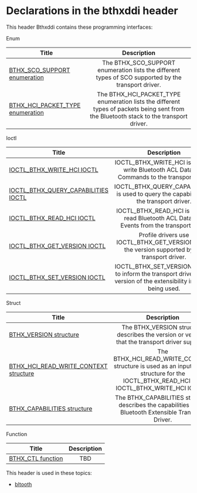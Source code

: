 # Declarations in the bthxddi header
This header Bthxddi contains these programming interfaces:

Enum

| Title        | Description    |
| ------------- |:-------------:|
| [BTHX_SCO_SUPPORT enumeration](ne-bthxddi--bthx-sco-support.md) | The BTHX_SCO_SUPPORT enumeration lists the different types of SCO supported by the transport driver. |
| [BTHX_HCI_PACKET_TYPE enumeration](ne-bthxddi--bthx-hci-packet-type.md) | The BTHX_HCI_PACKET_TYPE enumeration lists the different types of packets being sent from the Bluetooth stack to the transport driver. |
Ioctl

| Title        | Description    |
| ------------- |:-------------:|
| [IOCTL_BTHX_WRITE_HCI IOCTL](ni-bthxddi-ioctl-bthx-write-hci.md) | IOCTL_BTHX_WRITE_HCI is used to write Bluetooth ACL Data and Commands to the transport layer. |
| [IOCTL_BTHX_QUERY_CAPABILITIES IOCTL](ni-bthxddi-ioctl-bthx-query-capabilities.md) | IOCTL_BTHX_QUERY_CAPABILITIES is used to query the capabilities of the transport driver. |
| [IOCTL_BTHX_READ_HCI IOCTL](ni-bthxddi-ioctl-bthx-read-hci.md) | IOCTL_BTHX_READ_HCI is used to read Bluetooth ACL Data and Events from the transport layer. |
| [IOCTL_BTHX_GET_VERSION IOCTL](ni-bthxddi-ioctl-bthx-get-version.md) | Profile drivers use IOCTL_BTHX_GET_VERSION to get the version supported by the transport driver. |
| [IOCTL_BTHX_SET_VERSION IOCTL](ni-bthxddi-ioctl-bthx-set-version.md) | IOCTL_BTHX_SET_VERSION is used to inform the transport driver of the version of the extensibility interface being used. |
Struct

| Title        | Description    |
| ------------- |:-------------:|
| [BTHX_VERSION structure](ns-bthxddi--bthx-version.md) | The BTHX_VERSION structure describes the version or versions that the transport driver supports. |
| [BTHX_HCI_READ_WRITE_CONTEXT structure](ns-bthxddi--bthx-hci-read-write-context.md) | The BTHX_HCI_READ_WRITE_CONTEXT structure is used as an input/output structure for the IOCTL_BTHX_READ_HCI and IOCTL_BTHX_WRITE_HCI IOCTLs. |
| [BTHX_CAPABILITIES structure](ns-bthxddi--bthx-capabilities.md) | The BTHX_CAPABILITIES structure describes the capabilities of the Bluetooth Extensible Transport Driver. |
Function

| Title        | Description    |
| ------------- |:-------------:|
| [BTHX_CTL function](nf-bthxddi-bthx-ctl.md) | TBD |

This header is used in these topics:

- [bltooth](..content/_bltooth)
